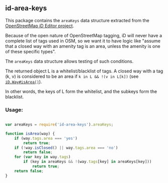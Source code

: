 ## id-area-keys

This package contains the `areaKeys` data structure extracted from the
[OpenStreetMap iD Editor project](https://github.com/openstreetmap/iD).

Because of the open nature of OpenStreetMap tagging, iD will never have a
complete list of tags used in OSM, so we want it to have logic like "assume
that a closed way with an amenity tag is an area, unless the amenity
is one of these specific types".

The `areaKeys` data structure allows testing of such conditions.

The returned object L is a whitelist/blacklist of tags. A closed way
with a tag (k, v) is considered to be an area if `k in L && !(v in L[k])`
(see [`iD.Way#isArea()`](https://github.com/openstreetmap/iD/blob/master/js/id/core/way.js)).

In other words, the keys of L form the whitelist, and the subkeys form the blacklist.


### Usage:
```js

var areaKeys = require('id-area-keys').areaKeys;

function isArea(way) {
    if (way.tags.area === 'yes')
        return true;
    if (!way.isClosed() || way.tags.area === 'no')
        return false;
    for (var key in way.tags)
        if (key in areaKeys && !(way.tags[key] in areaKeys[key]))
            return true;
    return false;
}

```
